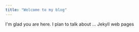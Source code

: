 ```yaml
---
title: "Welcome to my blog"
---
```


I'm glad you are here. I plan to talk about ... Jekyll web pages
